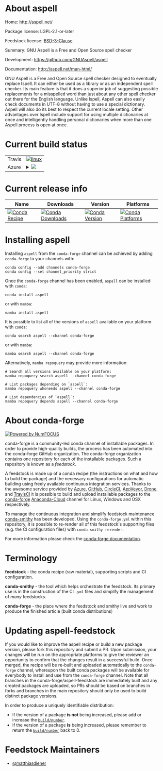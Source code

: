 About aspell
============

Home: http://aspell.net/

Package license: LGPL-2.1-or-later

Feedstock license: [BSD-3-Clause](https://github.com/conda-forge/aspell-feedstock/blob/main/LICENSE.txt)

Summary: GNU Aspell is a Free and Open Source spell checker

Development: https://github.com/GNUAspell/aspell

Documentation: http://aspell.net/man-html/

GNU Aspell is a Free and Open Source spell checker designed to eventually
replace Ispell. It can either be used as a library or as an independent
spell checker. Its main feature is that it does a superior job of
suggesting possible replacements for a misspelled word than just about any
other spell checker out there for the English language. Unlike Ispell,
Aspell can also easily check documents in UTF-8 without having to use a
special dictionary. Aspell will also do its best to respect the current
locale setting. Other advantages over Ispell include support for using
multiple dictionaries at once and intelligently handling personal
dictionaries when more than one Aspell process is open at once.


Current build status
====================


<table><tr>
    <td>Travis</td>
    <td>
      <a href="https://app.travis-ci.com/conda-forge/aspell-feedstock">
        <img alt="linux" src="https://img.shields.io/travis/com/conda-forge/aspell-feedstock/main.svg?label=Linux">
      </a>
    </td>
  </tr>
    
  <tr>
    <td>Azure</td>
    <td>
      <details>
        <summary>
          <a href="https://dev.azure.com/conda-forge/feedstock-builds/_build/latest?definitionId=14866&branchName=main">
            <img src="https://dev.azure.com/conda-forge/feedstock-builds/_apis/build/status/aspell-feedstock?branchName=main">
          </a>
        </summary>
        <table>
          <thead><tr><th>Variant</th><th>Status</th></tr></thead>
          <tbody><tr>
              <td>linux_64</td>
              <td>
                <a href="https://dev.azure.com/conda-forge/feedstock-builds/_build/latest?definitionId=14866&branchName=main">
                  <img src="https://dev.azure.com/conda-forge/feedstock-builds/_apis/build/status/aspell-feedstock?branchName=main&jobName=linux&configuration=linux%20linux_64_" alt="variant">
                </a>
              </td>
            </tr><tr>
              <td>linux_aarch64</td>
              <td>
                <a href="https://dev.azure.com/conda-forge/feedstock-builds/_build/latest?definitionId=14866&branchName=main">
                  <img src="https://dev.azure.com/conda-forge/feedstock-builds/_apis/build/status/aspell-feedstock?branchName=main&jobName=linux&configuration=linux%20linux_aarch64_" alt="variant">
                </a>
              </td>
            </tr><tr>
              <td>linux_ppc64le</td>
              <td>
                <a href="https://dev.azure.com/conda-forge/feedstock-builds/_build/latest?definitionId=14866&branchName=main">
                  <img src="https://dev.azure.com/conda-forge/feedstock-builds/_apis/build/status/aspell-feedstock?branchName=main&jobName=linux&configuration=linux%20linux_ppc64le_" alt="variant">
                </a>
              </td>
            </tr><tr>
              <td>osx_64</td>
              <td>
                <a href="https://dev.azure.com/conda-forge/feedstock-builds/_build/latest?definitionId=14866&branchName=main">
                  <img src="https://dev.azure.com/conda-forge/feedstock-builds/_apis/build/status/aspell-feedstock?branchName=main&jobName=osx&configuration=osx%20osx_64_" alt="variant">
                </a>
              </td>
            </tr><tr>
              <td>osx_arm64</td>
              <td>
                <a href="https://dev.azure.com/conda-forge/feedstock-builds/_build/latest?definitionId=14866&branchName=main">
                  <img src="https://dev.azure.com/conda-forge/feedstock-builds/_apis/build/status/aspell-feedstock?branchName=main&jobName=osx&configuration=osx%20osx_arm64_" alt="variant">
                </a>
              </td>
            </tr>
          </tbody>
        </table>
      </details>
    </td>
  </tr>
</table>

Current release info
====================

| Name | Downloads | Version | Platforms |
| --- | --- | --- | --- |
| [![Conda Recipe](https://img.shields.io/badge/recipe-aspell-green.svg)](https://anaconda.org/conda-forge/aspell) | [![Conda Downloads](https://img.shields.io/conda/dn/conda-forge/aspell.svg)](https://anaconda.org/conda-forge/aspell) | [![Conda Version](https://img.shields.io/conda/vn/conda-forge/aspell.svg)](https://anaconda.org/conda-forge/aspell) | [![Conda Platforms](https://img.shields.io/conda/pn/conda-forge/aspell.svg)](https://anaconda.org/conda-forge/aspell) |

Installing aspell
=================

Installing `aspell` from the `conda-forge` channel can be achieved by adding `conda-forge` to your channels with:

```
conda config --add channels conda-forge
conda config --set channel_priority strict
```

Once the `conda-forge` channel has been enabled, `aspell` can be installed with `conda`:

```
conda install aspell
```

or with `mamba`:

```
mamba install aspell
```

It is possible to list all of the versions of `aspell` available on your platform with `conda`:

```
conda search aspell --channel conda-forge
```

or with `mamba`:

```
mamba search aspell --channel conda-forge
```

Alternatively, `mamba repoquery` may provide more information:

```
# Search all versions available on your platform:
mamba repoquery search aspell --channel conda-forge

# List packages depending on `aspell`:
mamba repoquery whoneeds aspell --channel conda-forge

# List dependencies of `aspell`:
mamba repoquery depends aspell --channel conda-forge
```


About conda-forge
=================

[![Powered by
NumFOCUS](https://img.shields.io/badge/powered%20by-NumFOCUS-orange.svg?style=flat&colorA=E1523D&colorB=007D8A)](https://numfocus.org)

conda-forge is a community-led conda channel of installable packages.
In order to provide high-quality builds, the process has been automated into the
conda-forge GitHub organization. The conda-forge organization contains one repository
for each of the installable packages. Such a repository is known as a *feedstock*.

A feedstock is made up of a conda recipe (the instructions on what and how to build
the package) and the necessary configurations for automatic building using freely
available continuous integration services. Thanks to the awesome service provided by
[Azure](https://azure.microsoft.com/en-us/services/devops/), [GitHub](https://github.com/),
[CircleCI](https://circleci.com/), [AppVeyor](https://www.appveyor.com/),
[Drone](https://cloud.drone.io/welcome), and [TravisCI](https://travis-ci.com/)
it is possible to build and upload installable packages to the
[conda-forge](https://anaconda.org/conda-forge) [Anaconda-Cloud](https://anaconda.org/)
channel for Linux, Windows and OSX respectively.

To manage the continuous integration and simplify feedstock maintenance
[conda-smithy](https://github.com/conda-forge/conda-smithy) has been developed.
Using the ``conda-forge.yml`` within this repository, it is possible to re-render all of
this feedstock's supporting files (e.g. the CI configuration files) with ``conda smithy rerender``.

For more information please check the [conda-forge documentation](https://conda-forge.org/docs/).

Terminology
===========

**feedstock** - the conda recipe (raw material), supporting scripts and CI configuration.

**conda-smithy** - the tool which helps orchestrate the feedstock.
                   Its primary use is in the construction of the CI ``.yml`` files
                   and simplify the management of *many* feedstocks.

**conda-forge** - the place where the feedstock and smithy live and work to
                  produce the finished article (built conda distributions)


Updating aspell-feedstock
=========================

If you would like to improve the aspell recipe or build a new
package version, please fork this repository and submit a PR. Upon submission,
your changes will be run on the appropriate platforms to give the reviewer an
opportunity to confirm that the changes result in a successful build. Once
merged, the recipe will be re-built and uploaded automatically to the
`conda-forge` channel, whereupon the built conda packages will be available for
everybody to install and use from the `conda-forge` channel.
Note that all branches in the conda-forge/aspell-feedstock are
immediately built and any created packages are uploaded, so PRs should be based
on branches in forks and branches in the main repository should only be used to
build distinct package versions.

In order to produce a uniquely identifiable distribution:
 * If the version of a package **is not** being increased, please add or increase
   the [``build/number``](https://docs.conda.io/projects/conda-build/en/latest/resources/define-metadata.html#build-number-and-string).
 * If the version of a package **is** being increased, please remember to return
   the [``build/number``](https://docs.conda.io/projects/conda-build/en/latest/resources/define-metadata.html#build-number-and-string)
   back to 0.

Feedstock Maintainers
=====================

* [@matthiasdiener](https://github.com/matthiasdiener/)

